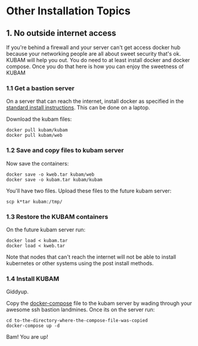 # Other Installation Topics

## 1. No outside internet access

If you're behind a firewall and your server can't get access docker hub because your networking people are all about sweet security that's ok.  KUBAM will help you out.  You do need to at least install docker and docker compose.  Once you do that here is how you can enjoy the sweetness of KUBAM

### 1.1 Get a bastion server

On a server that can reach the internet, install docker as specified in the [standard install instructions](standard.md).  This can be done on a laptop.
  
Download the kubam files:

```
docker pull kubam/kubam
docker pull kubam/web
```

### 1.2 Save and copy files to kubam server

Now save the containers:

```
docker save -o kweb.tar kubam/web
docker save -o kubam.tar kubam/kubam
```
You'll have two files.  Upload these files to the future kubam server:

```
scp k*tar kubam:/tmp/
```
### 1.3 Restore the KUBAM containers

On the future kubam server run:

```
docker load < kubam.tar 
docker load < kweb.tar
```

Note that nodes that can't reach the internet will not be able to install kubernetes or other systems using the post install methods.  

### 1.4 Install KUBAM

Giddyup. 

Copy the [docker-compose](https://raw.githubusercontent.com/CiscoUcs/KUBaM/master/docker-compose.yml) file to the kubam server by wading through your awesome ssh bastion landmines.  Once its on the server run: 

```
cd to-the-directory-where-the-compose-file-was-copied
docker-compose up -d
```

Bam!  You are up!


